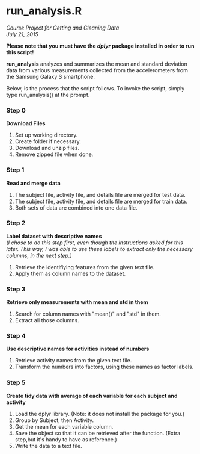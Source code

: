 # run_analysis.R
*Course Project for Getting and Cleaning Data*  
*July 21, 2015*  
  

**Please note that you must have the *dplyr* package installed in order to run this script!**

 

**run_analysis** analyzes and summarizes the mean and standard deviation data from various measurements collected from  the accelerometers from the Samsung Galaxy S smartphone. 

Below, is the process that the script follows. To invoke the script, simply type run_analysis() at the prompt. 

### Step 0
**Download Files**
 
1. Set up working directory.  
2. Create folder if necessary.  
3. Download and unzip files.  
4. Remove zipped file when done.


### Step 1
**Read and merge data**   
 
1. The subject file, activity file, and details file are merged for test data. 
2. The subject file, activity file, and details file are merged for train data. 
3. Both sets of data are combined into one data file.

### Step 2
**Label dataset with descriptive names**  
*(I chose to do this step first, even though the instructions asked for this later. This way, I was able to use these labels to extract only the necessary columns, in the next step.)*

1. Retrieve the identifiying features from the given text file.
2. Apply them as column names to the dataset.

### Step 3
**Retrieve only measurements with mean and std in them**  

1. Search for column names with "mean()" and "std" in them.
2. Extract all those columns.

### Step 4
**Use descriptive names for activities instead of numbers**  

1. Retrieve activity names from the given text file.
2. Transform the numbers into factors, using these names as factor labels.

### Step 5
**Create tidy data with average of each variable for each subject and activity**  


1. Load the dplyr library. (Note: it does not install the package for you.)
2. Group by Subject, then Activity.
3. Get the mean for each variable column.
4. Save the object so that it can be retrieved after the function.  (Extra step,but it's handy to have as reference.)
5. Write the data to a text file.

